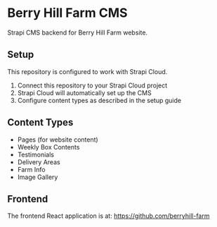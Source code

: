 # Berry Hill Farm CMS

Strapi CMS backend for Berry Hill Farm website.

## Setup

This repository is configured to work with Strapi Cloud.

1. Connect this repository to your Strapi Cloud project
2. Strapi Cloud will automatically set up the CMS
3. Configure content types as described in the setup guide

## Content Types

- Pages (for website content)
- Weekly Box Contents
- Testimonials
- Delivery Areas
- Farm Info
- Image Gallery

## Frontend

The frontend React application is at: https://github.com/berryhill-farm